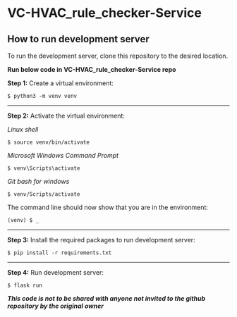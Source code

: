 # VC-HVAC_rule_checker-Service

## How to run development server

To run the development server, clone this repository to the desired location.

**Run below code in VC-HVAC_rule_checker-Service repo**

**Step 1:**
Create a virtual environment:

`$ python3 -m venv venv`

____________

**Step 2:**
Activate the virtual environment:

*Linux shell*

`$ source venv/bin/activate`

*Microsoft Windows Command Prompt*

`$ venv\Scripts\activate`

*Git bash for windows*

`$ venv/Scripts/activate`

The command line should now show that you are in the environment:

`(venv) $ _`

____________

**Step 3:**
Install the required packages to run development server:

`$ pip install -r requirements.txt`

____________

**Step 4:**
Run development server:

`$ flask run`

***This code is not to be shared with anyone not invited to the github repository by the original owner***
